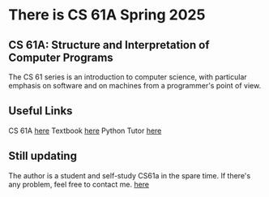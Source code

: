 # There is CS 61A Spring 2025

## CS 61A: Structure and Interpretation of Computer Programs

The CS 61 series is an introduction to computer science, with particular emphasis on software and on machines from a programmer's point of view.

## Useful Links

CS 61A [here](https://cs61a.org/)
Textbook [here](https://www.composingprograms.com/)
Python Tutor [here](https://pythontutor.com/cp/composingprograms.html#mode=edit)

## Still updating

The author is a student and self-study CS61a in the spare time.
If there's any problem, feel free to contact me. [here](hanyang.24@intl.zju.edu.cn)
